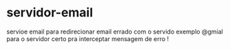 # servidor-email

servioe email para redirecionar email errado com o servido exemplo @gmial para o servidor certo pra interceptar mensagem de erro !
